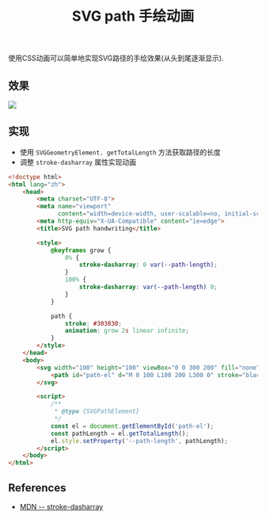 ﻿---
title: SVG path 手绘动画
category: css
created: 2024/11/04
---

使用CSS动画可以简单地实现SVG路径的手绘效果(从头到尾逐渐显示).

## 效果

![](/media/svg_path_handwriting.gif)

## 实现

- 使用 `SVGGeometryElement. getTotalLength` 方法获取路径的长度
- 调整 `stroke-dasharray` 属性实现动画

```html
<!doctype html>
<html lang="zh">
    <head>
        <meta charset="UTF-8">
        <meta name="viewport"
              content="width=device-width, user-scalable=no, initial-scale=1.0, maximum-scale=1.0, minimum-scale=1.0">
        <meta http-equiv="X-UA-Compatible" content="ie=edge">
        <title>SVG path handwriting</title>

        <style>
            @keyframes grow {
                0% {
                    stroke-dasharray: 0 var(--path-length);
                }
                100% {
                    stroke-dasharray: var(--path-length) 0;
                }
            }

            path {
                stroke: #303030;
                animation: grow 2s linear infinite;
            }
        </style>
    </head>
    <body>
        <svg width="100" height="100" viewBox="0 0 300 200" fill="none" xmlns="http://www.w3.org/2000/svg">
            <path id="path-el" d="M 0 100 L100 200 L300 0" stroke="black" stroke-width="5" fill="none"/>
        </svg>

        <script>
            /**
             * @type {SVGPathElement}
             */
            const el = document.getElementById('path-el');
            const pathLength = el.getTotalLength();
            el.style.setProperty('--path-length', pathLength);
        </script>
    </body>
</html>
```

## References

- [MDN -- stroke-dasharray](https://developer.mozilla.org/en-US/docs/Web/SVG/Attribute/stroke-dasharray)
